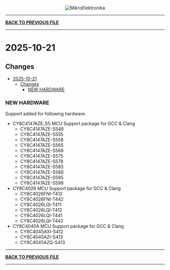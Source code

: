 <p align="center">
  <img src="http://www.mikroe.com/img/designs/beta/logo_small.png?raw=true" alt="MikroElektronika"/>
</p>

---

**[BACK TO PREVIOUS FILE](../changelog.md)**

---

# 2025-10-21

## Changes

- [2025-10-21](#2025-10-21)
  - [Changes](#changes)
    - [NEW HARDWARE](#new-hardware)

### NEW HARDWARE

Support added for following hardware:

+ CY8C4147AZE_S5 MCU Support package for GCC & Clang
  + CY8C4147AZE-S548
  + CY8C4147AZE-S555
  + CY8C4147AZE-S558
  + CY8C4147AZE-S565
  + CY8C4147AZE-S568
  + CY8C4147AZE-S575
  + CY8C4147AZE-S578
  + CY8C4147AZE-S585
  + CY8C4147AZE-S588
  + CY8C4147AZE-S595
  + CY8C4147AZE-S598
+ CY8C4026 MCU Support package for GCC & Clang
  + CY8C4026FNI-T412
  + CY8C4026FNI-T442
  + CY8C4026LQI-T411
  + CY8C4026LQI-T412
  + CY8C4026LQI-T441
  + CY8C4026LQI-T442
+ CY8C4045A MCU Support package for GCC & Clang
  + CY8C4045AXI-S412
  + CY8C4045AZI-S413
  + CY8C4045AZQ-S413

---

**[BACK TO PREVIOUS FILE](../changelog.md)**

---
